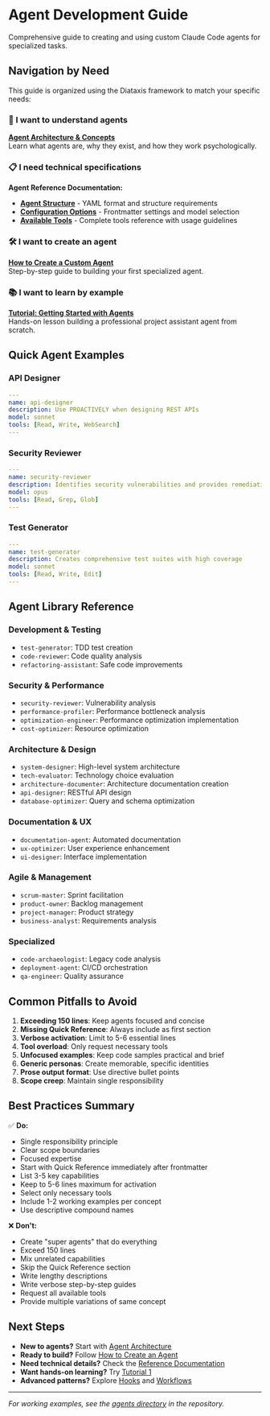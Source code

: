 # Agent Development Guide

Comprehensive guide to creating and using custom Claude Code agents for specialized tasks.

## Navigation by Need

This guide is organized using the Diataxis framework to match your specific needs:

### 🎯 I want to understand agents
**[Agent Architecture & Concepts](./explanation/agent-architecture.md)**  
Learn what agents are, why they exist, and how they work psychologically.

### 📋 I need technical specifications  
**Agent Reference Documentation:**
- **[Agent Structure](./reference/agents/structure.md)** - YAML format and structure requirements
- **[Configuration Options](./reference/agents/configuration.md)** - Frontmatter settings and model selection
- **[Available Tools](./reference/agents/tools.md)** - Complete tools reference with usage guidelines

### 🛠️ I want to create an agent
**[How to Create a Custom Agent](./how-to/create-agent.md)**  
Step-by-step guide to building your first specialized agent.

### 📚 I want to learn by example
**[Tutorial: Getting Started with Agents](./tutorials/01-getting-started-agents.md)**  
Hands-on lesson building a professional project assistant agent from scratch.

## Quick Agent Examples

### API Designer
```yaml
---
name: api-designer
description: Use PROACTIVELY when designing REST APIs
model: sonnet
tools: [Read, Write, WebSearch]
---
```

### Security Reviewer  
```yaml
---
name: security-reviewer
description: Identifies security vulnerabilities and provides remediation
model: opus
tools: [Read, Grep, Glob]
---
```

### Test Generator
```yaml
---
name: test-generator
description: Creates comprehensive test suites with high coverage
model: sonnet
tools: [Read, Write, Edit]
---
```

## Agent Library Reference

### Development & Testing
- `test-generator`: TDD test creation
- `code-reviewer`: Code quality analysis
- `refactoring-assistant`: Safe code improvements

### Security & Performance
- `security-reviewer`: Vulnerability analysis
- `performance-profiler`: Performance bottleneck analysis
- `optimization-engineer`: Performance optimization implementation
- `cost-optimizer`: Resource optimization

### Architecture & Design
- `system-designer`: High-level system architecture
- `tech-evaluator`: Technology choice evaluation
- `architecture-documenter`: Architecture documentation creation
- `api-designer`: RESTful API design
- `database-optimizer`: Query and schema optimization

### Documentation & UX
- `documentation-agent`: Automated documentation
- `ux-optimizer`: User experience enhancement
- `ui-designer`: Interface implementation

### Agile & Management
- `scrum-master`: Sprint facilitation
- `product-owner`: Backlog management
- `project-manager`: Product strategy
- `business-analyst`: Requirements analysis

### Specialized
- `code-archaeologist`: Legacy code analysis
- `deployment-agent`: CI/CD orchestration
- `qa-engineer`: Quality assurance

## Common Pitfalls to Avoid

1. **Exceeding 150 lines**: Keep agents focused and concise
2. **Missing Quick Reference**: Always include as first section
3. **Verbose activation**: Limit to 5-6 essential lines
4. **Tool overload**: Only request necessary tools
5. **Unfocused examples**: Keep code samples practical and brief
6. **Generic personas**: Create memorable, specific identities
7. **Prose output format**: Use directive bullet points
8. **Scope creep**: Maintain single responsibility

## Best Practices Summary

✅ **Do:**
- Single responsibility principle
- Clear scope boundaries
- Focused expertise
- Start with Quick Reference immediately after frontmatter
- List 3-5 key capabilities
- Keep to 5-6 lines maximum for activation
- Select only necessary tools
- Include 1-2 working examples per concept
- Use descriptive compound names

❌ **Don't:**
- Create "super agents" that do everything
- Exceed 150 lines
- Mix unrelated capabilities
- Skip the Quick Reference section
- Write lengthy descriptions
- Write verbose step-by-step guides
- Request all available tools
- Provide multiple variations of same concept

## Next Steps

- **New to agents?** Start with [Agent Architecture](./explanation/agent-architecture.md)
- **Ready to build?** Follow [How to Create an Agent](./how-to/create-agent.md)
- **Need technical details?** Check the [Reference Documentation](./reference/agents/)
- **Want hands-on learning?** Try [Tutorial 1](./tutorials/01-getting-started-agents.md)
- **Advanced patterns?** Explore [Hooks](./hooks-guide.md) and [Workflows](./epcc-workflow-guide.md)

---

*For working examples, see the [agents directory](../agents/) in the repository.*